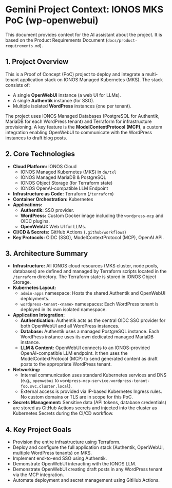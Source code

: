# Gemini Project Context: IONOS MKS PoC (wp-openwebui)

This document provides context for the AI assistant about the project. It is based on the Product Requirements Document (`docs/product-requirements.md`).

## 1. Project Overview

This is a Proof of Concept (PoC) project to deploy and integrate a multi-tenant application stack on IONOS Managed Kubernetes (MKS). The stack consists of:
- A single **OpenWebUI** instance (a web UI for LLMs).
- A single **Authentik** instance (for SSO).
- Multiple isolated **WordPress** instances (one per tenant).

The project uses IONOS Managed Databases (PostgreSQL for Authentik, MariaDB for each WordPress tenant) and Terraform for infrastructure provisioning. A key feature is the **ModelContextProtocol (MCP)**, a custom integration enabling OpenWebUI to communicate with the WordPress instances to draft blog posts.

## 2. Core Technologies

- **Cloud Platform:** IONOS Cloud
  - IONOS Managed Kubernetes (MKS) in `de/txl`
  - IONOS Managed MariaDB & PostgreSQL
  - IONOS Object Storage (for Terraform state)
  - IONOS OpenAI-compatible LLM Endpoint
- **Infrastructure as Code:** Terraform (`/terraform`)
- **Container Orchestration:** Kubernetes
- **Applications:**
  - **Authentik:** SSO provider.
  - **WordPress:** Custom Docker image including the `wordpress-mcp` and OIDC plugins.
  - **OpenWebUI:** Web UI for LLMs.
- **CI/CD & Secrets:** GitHub Actions (`.github/workflows`)
- **Key Protocols:** OIDC (SSO), ModelContextProtocol (MCP), OpenAI API.

## 3. Architecture Summary

- **Infrastructure:** All IONOS cloud resources (MKS cluster, node pools, databases) are defined and managed by Terraform scripts located in the `/terraform` directory. The Terraform state is stored in IONOS Object Storage.
- **Kubernetes Layout:**
  - `admin-apps` namespace: Hosts the shared Authentik and OpenWebUI deployments.
  - `wordpress-tenant-<name>` namespaces: Each WordPress tenant is deployed in its own isolated namespace.
- **Application Integration:**
  - **Authentication:** Authentik acts as the central OIDC SSO provider for both OpenWebUI and all WordPress instances.
  - **Database:** Authentik uses a managed PostgreSQL instance. Each WordPress instance uses its own dedicated managed MariaDB instance.
  - **LLM & Content:** OpenWebUI connects to an IONOS-provided OpenAI-compatible LLM endpoint. It then uses the ModelContextProtocol (MCP) to send generated content as draft posts to the appropriate WordPress tenant.
- **Networking:**
  - Internal communication uses standard Kubernetes services and DNS (e.g., `openwebui` to `wordpress-mcp-service.wordpress-tenant-foo.svc.cluster.local`).
  - External access is provided via IP-based Kubernetes Ingress rules. No custom domains or TLS are in scope for this PoC.
- **Secrets Management:** Sensitive data (API tokens, database credentials) are stored as GitHub Actions secrets and injected into the cluster as Kubernetes Secrets during the CI/CD workflow.

## 4. Key Project Goals

- Provision the entire infrastructure using Terraform.
- Deploy and configure the full application stack (Authentik, OpenWebUI, multiple WordPress tenants) on MKS.
- Implement end-to-end SSO using Authentik.
- Demonstrate OpenWebUI interacting with the IONOS LLM.
- Demonstrate OpenWebUI creating draft posts in any WordPress tenant via the MCP integration.
- Automate deployment and secret management using GitHub Actions.
